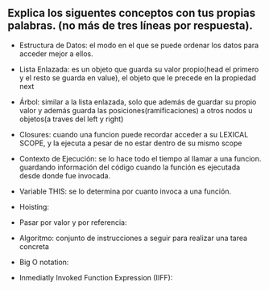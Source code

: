 ## Explica los siguentes conceptos con tus propias palabras. (no más de tres líneas por respuesta).

* Estructura de Datos:
el modo en el que se puede ordenar los datos para acceder mejor a ellos.

* Lista Enlazada:
es un objeto que guarda su valor propio(head el primero y el resto se guarda en value), el objeto que le precede en la propiedad next

* Árbol:
similar a la lista enlazada, solo que además de guardar su propio valor y además guarda las posiciones(ramificaciones) a otros nodos u objetos(a traves del left y right)

* Closures:
cuando una funcion puede recordar acceder a su LEXICAL SCOPE, y la ejecuta a pesar de no estar dentro de su mismo scope

* Contexto de Ejecución:
se lo hace todo el tiempo al llamar a una funcion. guardando información del código cuando la función es ejecutada desde donde fue invocada.


* Variable THIS:
se lo determina por cuanto invoca a una función.

* Hoisting:


* Pasar por valor y por referencia:


* Algoritmo:
conjunto de instrucciones a seguir para realizar  una tarea concreta

* Big O notation:

* Inmediatly Invoked Function Expression (IIFF):
